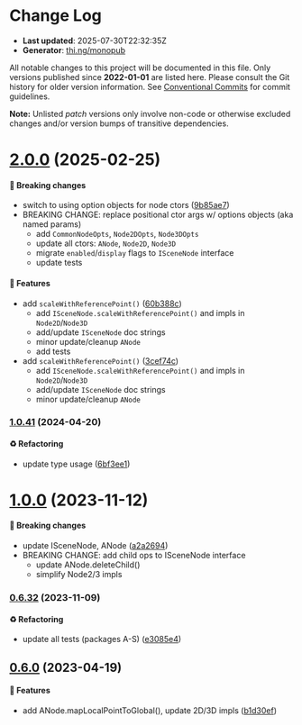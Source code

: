 # Change Log

- **Last updated**: 2025-07-30T22:32:35Z
- **Generator**: [thi.ng/monopub](https://thi.ng/monopub)

All notable changes to this project will be documented in this file.
Only versions published since **2022-01-01** are listed here.
Please consult the Git history for older version information.
See [Conventional Commits](https://conventionalcommits.org/) for commit guidelines.

**Note:** Unlisted _patch_ versions only involve non-code or otherwise excluded changes
and/or version bumps of transitive dependencies.

# [2.0.0](https://github.com/thi-ng/umbrella/tree/@thi.ng/scenegraph@2.0.0) (2025-02-25)

#### 🛑 Breaking changes

- switch to using option objects for node ctors ([9b85ae7](https://github.com/thi-ng/umbrella/commit/9b85ae7))
- BREAKING CHANGE: replace positional ctor args w/ options objects (aka named params)
  - add `CommonNodeOpts`, `Node2DOpts`, `Node3DOpts`
  - update all ctors: `ANode`, `Node2D`, `Node3D`
  - migrate `enabled`/`display` flags to `ISceneNode` interface
  - update tests

#### 🚀 Features

- add `scaleWithReferencePoint()` ([60b388c](https://github.com/thi-ng/umbrella/commit/60b388c))
  - add `ISceneNode.scaleWithReferencePoint()` and impls in `Node2D`/`Node3D`
  - add/update `ISceneNode` doc strings
  - minor update/cleanup `ANode`
  - add tests
- add `scaleWithReferencePoint()` ([3cef74c](https://github.com/thi-ng/umbrella/commit/3cef74c))
  - add `ISceneNode.scaleWithReferencePoint()` and impls in `Node2D`/`Node3D`
  - add/update `ISceneNode` doc strings
  - minor update/cleanup `ANode`

### [1.0.41](https://github.com/thi-ng/umbrella/tree/@thi.ng/scenegraph@1.0.41) (2024-04-20)

#### ♻️ Refactoring

- update type usage ([6bf3ee1](https://github.com/thi-ng/umbrella/commit/6bf3ee1))

# [1.0.0](https://github.com/thi-ng/umbrella/tree/@thi.ng/scenegraph@1.0.0) (2023-11-12)

#### 🛑 Breaking changes

- update ISceneNode, ANode ([a2a2694](https://github.com/thi-ng/umbrella/commit/a2a2694))
- BREAKING CHANGE: add child ops to ISceneNode interface
  - update ANode.deleteChild()
  - simplify Node2/3 impls

### [0.6.32](https://github.com/thi-ng/umbrella/tree/@thi.ng/scenegraph@0.6.32) (2023-11-09)

#### ♻️ Refactoring

- update all tests (packages A-S) ([e3085e4](https://github.com/thi-ng/umbrella/commit/e3085e4))

## [0.6.0](https://github.com/thi-ng/umbrella/tree/@thi.ng/scenegraph@0.6.0) (2023-04-19)

#### 🚀 Features

- add ANode.mapLocalPointToGlobal(), update 2D/3D impls ([b1d30ef](https://github.com/thi-ng/umbrella/commit/b1d30ef))
